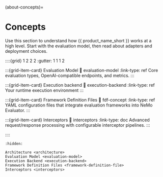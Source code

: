 (about-concepts)=
# Concepts

Use this section to understand how {{ product_name_short }} works at a high level. Start with the evaluation model, then read about adapters and deployment choices.

::::{grid} 1 2 2 2
:gutter: 1 1 1 2

:::{grid-item-card} Evaluation Model
:link: evaluation-model
:link-type: ref
Core evaluation types, OpenAI-compatible endpoints, and metrics.
:::

:::{grid-item-card} Execution backend
:link: execution-backend
:link-type: ref
Your runtime execution environment
:::

:::{grid-item-card} Framework Definition Files
:link: fdf-concept
:link-type: ref
YAML configuration files that integrate evaluation frameworks into NeMo Evaluator.
:::

:::{grid-item-card} Interceptors
:link: interceptors
:link-type: doc
Advanced request/response processing with configurable interceptor pipelines.
:::

::::

```{toctree}
:hidden:

Architecture <architecture>
Evaluation Model <evaluation-model>
Execution Backend <execution-backend>
Framework Definition Files <framework-definition-file>
Interceptors <interceptors>
```
